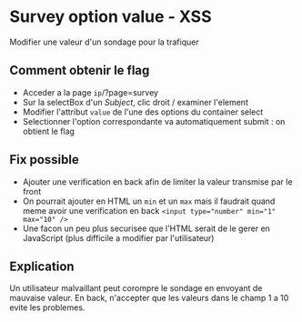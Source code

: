 # Survey option value - XSS
Modifier une valeur d'un sondage pour la trafiquer

## Comment obtenir le flag
* Acceder a la page `ip`/?page=survey
* Sur la selectBox d'un *Subject*, clic droit / examiner l'element
* Modifier l'attribut `value` de l'une des options du container select
* Selectionner l'option correspondante va automatiquement submit : on obtient le flag

## Fix possible
* Ajouter une verification en back afin de limiter la valeur transmise par le front
* On pourrait ajouter en HTML un `min` et un `max` mais il faudrait quand meme avoir une verification en back
`<input type="number" min="1" max="10" />`
* Une facon un peu plus securisee que l'HTML serait de le gerer en JavaScript (plus difficile a modifier par l'utilisateur)

## Explication
Un utilisateur malvaillant peut corompre le sondage en envoyant de mauvaise valeur.
En back, n'accepter que les valeurs dans le champ 1 a 10 evite les problemes.

